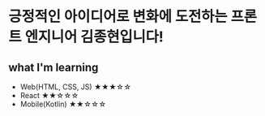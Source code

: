 # 긍정적인 아이디어로 변화에 도전하는 프론트 엔지니어 김종현입니다!
## what I'm learning
 - Web(HTML, CSS, JS) ★★★☆☆
 - React ★★☆☆☆
 - Mobile(Kotlin) ★★☆☆☆
